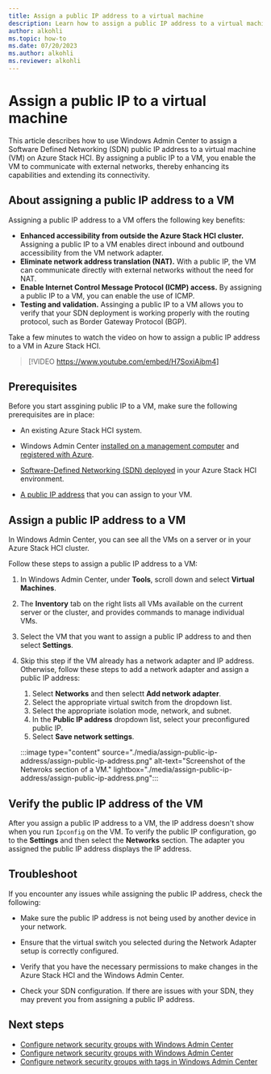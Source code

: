 ```yaml
---
title: Assign a public IP address to a virtual machine
description: Learn how to assign a public IP address to a virtual machine in an SDN environment.
author: alkohli
ms.topic: how-to
ms.date: 07/20/2023
ms.author: alkohli
ms.reviewer: alkohli
---
```


# Assign a public IP to a virtual machine

This article describes how to use Windows Admin Center to assign a Software Defined Networking (SDN) public IP address to a virtual machine (VM) on Azure Stack HCI. By assigning a public IP to a VM, you enable the VM to communicate with external networks, thereby enhancing its capabilities and extending its connectivity.

## About assigning a public IP address to a VM

Assigning a public IP address to a VM offers the following key benefits:

- **Enhanced accessibility from outside the Azure Stack HCI cluster.** Assigning a public IP to a VM enables direct inbound and outbound accessibility from the VM network adapter.
- **Eliminate network address translation (NAT).** With a public IP, the VM can communicate directly with external networks without the need for NAT.
- **Enable Internet Control Message Protocol (ICMP) access.** By assigning a public IP to a VM, you can enable the use of ICMP.
- **Testing and validation.** Assinging a public IP to a VM allows you to verify that your SDN deployment is working properly with the routing protocol, such as Border Gateway Protocol (BGP).

Take a few minutes to watch the video on how to assign a public IP address to a VM in Azure Stack HCI.
> [!VIDEO https://www.youtube.com/embed/H7SoxiAibm4]

## Prerequisites

Before you start assgining public IP to a VM, make sure the following prerequisites are in place:

- An existing Azure Stack HCI system.

- Windows Admin Center [installed on a management computer](/windows-server/manage/windows-admin-center/deploy/install) and [registered with Azure](./register-windows-admin-center.md).

- [Software-Defined Networking (SDN) deployed](../deploy/sdn-wizard.md) in your Azure Stack HCI environment.

- [A public IP address](/azure-stack/hci/manage/load-balancers#create-a-public-ip-address-slb) that you can assign to your VM.

## Assign a public IP address to a VM

In Windows Admin Center, you can see all the VMs on a server or in your Azure Stack HCI cluster.

Follow these steps to assign a public IP address to a VM:

1. In Windows Admin Center, under **Tools**, scroll down and select **Virtual Machines**.
1. The **Inventory** tab on the right lists all VMs available on the current server or the cluster, and provides commands to manage individual VMs.
1. Select the VM that you want to assign a public IP address to and then select **Settings**.
1. Skip this step if the VM already has a network adapter and IP address. Otherwise, follow these steps to add a network adapter and assign a public IP address:
    1. Select **Networks** and then selectt **Add network adapter**.
    1. Select the appropriate virtual switch from the dropdown list.
    1. Select the appropriate isolation mode, network, and subnet.
    1. In the **Public IP address** dropdown list, select your preconfigured public IP.
    1. Select **Save network settings**.

    :::image type="content" source="./media/assign-public-ip-address/assign-public-ip-address.png" alt-text="Screenshot of the Netwroks section of a VM." lightbox="./media/assign-public-ip-address/assign-public-ip-address.png":::

## Verify the public IP address of the VM

After you assign a public IP address to a VM, the IP address doesn't show when you run `Ipconfig` on the VM. To verify the public IP configuration, go to the **Settings** and then select the **Networks** section. The adapter you assigned the public IP address displays the IP address.

## Troubleshoot

If you encounter any issues while assigning the public IP address, check
the following:

- Make sure the public IP address is not being used by another device in your network.

- Ensure that the virtual switch you selected during the Network Adapter
setup is correctly configured.

- Verify that you have the necessary permissions to make changes in the
Azure Stack HCI and the Windows Admin Center.

- Check your SDN configuration. If there are issues with your SDN, they
may prevent you from assigning a public IP address.

## Next steps

- [Configure network security groups with Windows Admin Center](./use-datacenter-firewall-windows-admin-center.md)
- [Configure network security groups with Windows Admin Center](./use-datacenter-firewall-powershell.md)
- [Configure network security groups with tags in Windows Admin Center](./configure-network-security-groups-with-tags.md)